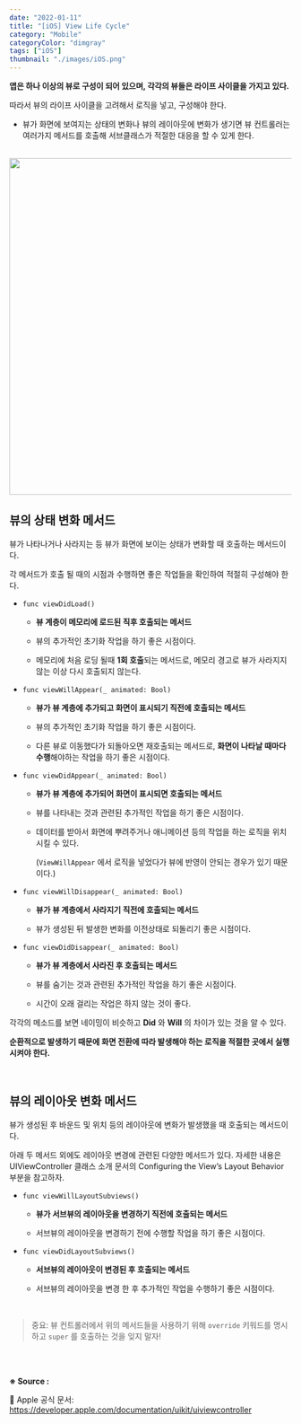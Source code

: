 ```yaml
---
date: "2022-01-11"
title: "[iOS] View Life Cycle"
category: "Mobile"
categoryColor: "dimgray"
tags: ["iOS"]
thumbnail: "./images/iOS.png"
---
```


**앱은 하나 이상의 뷰로 구성이 되어 있으며, 각각의 뷰들은 라이프 사이클을 가지고 있다.**

따라서 뷰의 라이프 사이클을 고려해서 로직을 넣고, 구성해야 한다.

- 뷰가 화면에 보여지는 상태의 변화나 뷰의 레이아웃에 변화가 생기면 뷰 컨트롤러는 여러가지 메서드를 호출해 서브클래스가 적절한 대응을 할 수 있게 한다.

<br />

<div style="text-align: center">
  <img src="https://camo.githubusercontent.com/10fc2927819e468c43e85b66b315552b365ebf202fc0c428afff0aed175b9ff5/68747470733a2f2f646f63732d6173736574732e646576656c6f7065722e6170706c652e636f6d2f7075626c69736865642f663036663330666136332f554956696577436f6e74726f6c6c65725f436c6173735f5265666572656e63655f32785f64646361613030632d383764382d346338352d393631652d6363666239666134616163322e706e67" width="600">
</div>

## 뷰의 상태 변화 메서드

뷰가 나타나거나 사라지는 등 뷰가 화면에 보이는 상태가 변화할 때 호출하는 메서드이다.

각 메서드가 호출 될 때의 시점과 수행하면 좋은 작업들을 확인하여 적절히 구성해야 한다.

- `func viewDidLoad()`

  - **뷰 계층이 메모리에 로드된 직후 호출되는 메서드**

  - 뷰의 추가적인 초기화 작업을 하기 좋은 시점이다.

  - 메모리에 처음 로딩 될때 **1회 호출**되는 메서드로, 메모리 경고로 뷰가 사라지지 않는 이상 다시 호출되지 않는다.

- `func viewWillAppear(_ animated: Bool)`

  - **뷰가 뷰 계층에 추가되고 화면이 표시되기 직전에 호출되는 메서드**

  - 뷰의 추가적인 초기화 작업을 하기 좋은 시점이다.

  - 다른 뷰로 이동했다가 되돌아오면 재호출되는 메서드로, **화면이 나타날 때마다 수행**해야하는 작업을 하기 좋은 시점이다.

- `func viewDidAppear(_ animated: Bool)`

  - **뷰가 뷰 계층에 추가되어 화면이 표시되면 호출되는 메서드**

  - 뷰를 나타내는 것과 관련된 추가적인 작업을 하기 좋은 시점이다.

  - 데이터를 받아서 화면에 뿌려주거나 애니메이션 등의 작업을 하는 로직을 위치시킬 수 있다.

    (`ViewWillAppear` 에서 로직을 넣었다가 뷰에 반영이 안되는 경우가 있기 때문이다.)

- `func viewWillDisappear(_ animated: Bool)`

  - **뷰가 뷰 계층에서 사라지기 직전에 호출되는 메서드**

  - 뷰가 생성된 뒤 발생한 변화를 이전상태로 되돌리기 좋은 시점이다.

- `func viewDidDisappear(_ animated: Bool)`

  - **뷰가 뷰 계층에서 사라진 후 호출되는 메서드**

  - 뷰를 숨기는 것과 관련된 추가적인 작업을 하기 좋은 시점이다.

  - 시간이 오래 걸리는 작업은 하지 않는 것이 좋다.

각각의 메소드를 보면 네이밍이 비슷하고 **Did** 와 **Will** 의 차이가 있는 것을 알 수 있다. 

**순환적으로 발생하기 때문에 화면 전환에 따라 발생해야 하는 로직을 적절한 곳에서 실행시켜야 한다.**

<br />

## 뷰의 레이아웃 변화 메서드

뷰가 생성된 후 바운드 및 위치 등의 레이아웃에 변화가 발생했을 때 호출되는 메서드이다.

아래 두 메서드 외에도 레이아웃 변경에 관련된 다양한 메서드가 있다. 자세한 내용은 UIViewController 클래스 소개 문서의 Configuring the View’s Layout Behavior 부분을 참고하자.

- `func viewWillLayoutSubviews()`

  - **뷰가 서브뷰의 레이아웃을 변경하기 직전에 호출되는 메서드**

  - 서브뷰의 레이아웃을 변경하기 전에 수행할 작업을 하기 좋은 시점이다.

- `func viewDidLayoutSubviews()`

  - **서브뷰의 레이아웃이 변경된 후 호출되는 메서드**

  - 서브뷰의 레이아웃을 변경 한 후 추가적인 작업을 수행하기 좋은 시점이다.

<br />

> 중요: 뷰 컨트롤러에서 위의 메서드들을 사용하기 위해 `override` 키워드를 명시하고 `super` 를 호출하는 것을 잊지 말자!

<br />
<br />

**※ Source :**

🍎 Apple 공식 문서: https://developer.apple.com/documentation/uikit/uiviewcontroller
